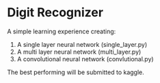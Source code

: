 # Digit Recognizer

A simple learning experience creating:

1. A single layer neural network (single_layer.py)
2. A multi layer neural network (multi_layer.py)
3. A convolutional neural network (convlutional.py)

The best performing will be submitted to kaggle.
